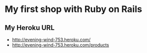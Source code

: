 My first shop with Ruby on Rails
================================

My Heroku URL
-------------
 * <a href="http://evening-wind-753.heroku.com/" target="_blank">http://evening-wind-753.heroku.com/</a>
 * <a href="http://evening-wind-753.heroku.com/products" target="_blank">http://evening-wind-753.heroku.com/products</a>
